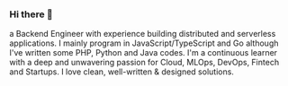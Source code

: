 ### Hi there 👋

a Backend Engineer with experience building distributed and serverless applications. I mainly program in JavaScript/TypeScript and Go although I've written some PHP, Python and Java codes. 
I'm a continuous learner with a deep and unwavering passion for Cloud, MLOps, DevOps, Fintech and Startups. I love clean, well-written & designed solutions.

<br />



<br />
<!--
**phearunum/phearunum** is a ✨ _special_ ✨ repository because its `README.md` (this file) appears on your GitHub profile.

Here are some ideas to get you started:

- 🔭 I’m currently working on ...
- 🌱 I’m currently learning ...
- 👯 I’m looking to collaborate on ...
- 🤔 I’m looking for help with ...
- 💬 Ask me about ...
- 📫 How to reach me: ...
- 😄 Pronouns: ...
- ⚡ Fun fact: ...
-->
